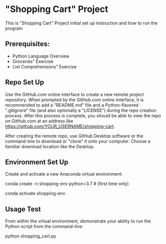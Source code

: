 # "Shopping Cart" Project

This is "Shopping Cart" Project initial set up instruction and how to run the program

## Prerequisites:

+ Python Language Overview
+ Groceries" Exercise
+ List Comprehensions" Exercise

## Repo Set Up

Use the GitHub.com online interface to create a new remote project repository.  When prompted by the GitHub.com online interface, it is recommended to add a "README.md" file and a Python-flavored ".gitignore" file (and also optionally a "LICENSE") during the repo creation process. After this process is complete, you should be able to view the repo on GitHub.com at an address like https://github.com/YOUR_USERNAME/shopping-cart.

After creating the remote repo, use GitHub Desktop software or the command-line to download or "clone" it onto your computer. Choose a familiar download location like the Desktop.

## Environment Set Up

Create and activate a new Anaconda virtual environment:

conda create -n shopping-env python=3.7 # (first time only)

conda activate shopping-env

## Usage Test
From within the virtual environment, demonstrate your ability to run the Python script from the command-line:

python shopping_cart.py
